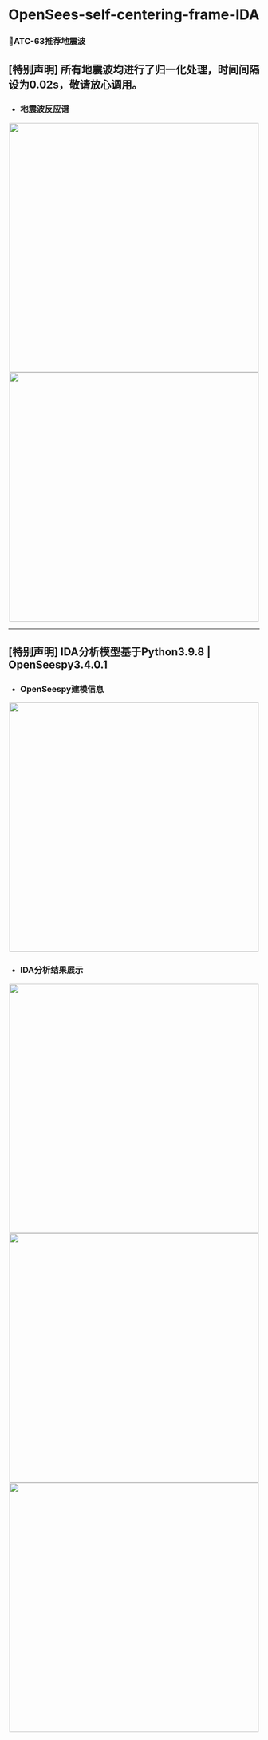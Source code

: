 # OpenSees-self-centering-frame-IDA
### :panda_face:ATC-63推荐地震波 ###   
**[特别声明]**
所有地震波均进行了归一化处理，时间间隔设为0.02s，敬请放心调用。
---------------------------------------------------------------
* ### 地震波反应谱 ###
<div align=center><img width="500" src="https://user-images.githubusercontent.com/98397090/215052423-706f35e6-3e8a-414b-8fba-5f2682c5886d.png"/></div>
<div align=center><img width="500" src="https://user-images.githubusercontent.com/98397090/215052469-05645b38-305d-40fd-9ebd-fd08d976df0d.png"/></div>

---------------------------------------------------------------
**[特别声明]**
IDA分析模型基于Python3.9.8 | OpenSeespy3.4.0.1
---------------------------------------------------------------
* ### OpenSeespy建模信息 ###
<div align=center><img width="500" height="500" src="https://user-images.githubusercontent.com/98397090/215063645-e698ed05-4f70-49cd-b98b-91d4692649ec.png"/></div>

* ### IDA分析结果展示 ###
<div align=center><img width="500" src="https://user-images.githubusercontent.com/98397090/215072316-2d9b1a13-3a98-427c-bf7c-5ef6a4c370b0.png"/></div>
<div align=center><img width="500" src="https://user-images.githubusercontent.com/98397090/215072331-f61bb75b-4063-4d79-92d3-0cbed5465fcb.png"/></div>
<div align=center><img width="500" src="https://user-images.githubusercontent.com/98397090/215072340-185b5958-b00a-4ad1-95bf-fa0855a7350c.png"/></div>


